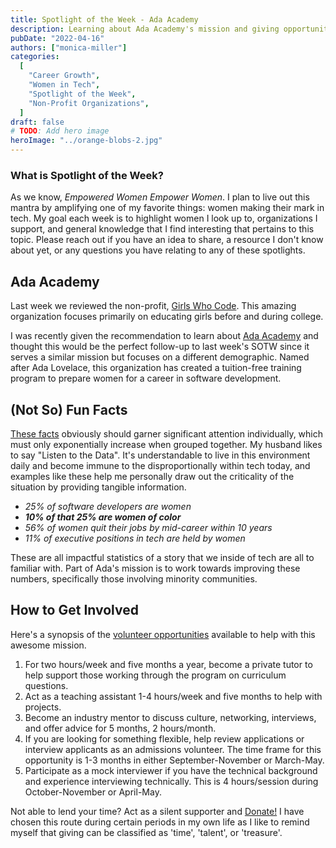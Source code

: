 ```yaml
---
title: Spotlight of the Week - Ada Academy
description: Learning about Ada Academy's mission and giving opportunities.
pubDate: "2022-04-16"
authors: ["monica-miller"]
categories:
  [
    "Career Growth",
    "Women in Tech",
    "Spotlight of the Week",
    "Non-Profit Organizations",
  ]
draft: false
# TODO: Add hero image
heroImage: "../orange-blobs-2.jpg"
---
```


<Admonition variant="info">

### What is Spotlight of the Week?

As we know, _Empowered Women Empower Women_. I plan to live out this mantra by amplifying one of my favorite things: women making their mark in tech. My goal each week is to highlight women I look up to, organizations I support, and general knowledge that I find interesting that pertains to this topic. Please reach out if you have an idea to share, a resource I don't know about yet, or any questions you have relating to any of these spotlights.

</Admonition>

## Ada Academy

Last week we reviewed the non-profit, [Girls Who Code](/blog/sotw/girls_who_code). This amazing organization focuses primarily on educating girls before and during college.

I was recently given the recommendation to learn about [Ada Academy](https://adadevelopersacademy.org/organization/) and thought this would be the perfect follow-up to last week's SOTW since it serves a similar mission but focuses on a different demographic. Named after Ada Lovelace, this organization has created a tuition-free training program to prepare women for a career in software development.

## (Not So) Fun Facts

[These facts](https://adadevelopersacademy.org/history/) obviously should garner significant attention individually, which must only exponentially increase when grouped together. My husband likes to say "Listen to the Data". It's understandable to live in this environment daily and become immune to the disproportionally within tech today, and examples like these help me personally draw out the criticality of the situation by providing tangible information.

- _25% of software developers are women_
- _**10% of that 25% are women of color**_
- _56% of women quit their jobs by mid-career within 10 years_
- _11% of executive positions in tech are held by women_

These are all impactful statistics of a story that we inside of tech are all to familiar with. Part of Ada's mission is to work towards improving these numbers, specifically those involving minority communities.

## How to Get Involved

Here's a synopsis of the [volunteer opportunities](https://adadevelopersacademy.org/volunteer/) available to help with this awesome mission.

1. For two hours/week and five months a year, become a private tutor to help support those working through the program on curriculum questions.
2. Act as a teaching assistant 1-4 hours/week and five months to help with projects.
3. Become an industry mentor to discuss culture, networking, interviews, and offer advice for 5 months, 2 hours/month.
4. If you are looking for something flexible, help review applications or interview applicants as an admissions volunteer. The time frame for this opportunity is 1-3 months in either September-November or March-May.
5. Participate as a mock interviewer if you have the technical background and experience interviewing technically. This is 4 hours/session during October-November or April-May.

Not able to lend your time? Act as a silent supporter and
[Donate!](https://adadevelopersacademy.org/donate/) I have chosen this route
during certain periods in my own life as I like to remind myself that giving can
be classified as 'time', 'talent', or 'treasure'.

